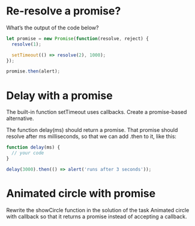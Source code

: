 # Re-resolve a promise?

What’s the output of the code below?

```javascript
let promise = new Promise(function(resolve, reject) {
  resolve(1);

  setTimeout(() => resolve(2), 1000);
});

promise.then(alert);
```

# Delay with a promise

The built-in function setTimeout uses callbacks. Create a promise-based alternative.

The function delay(ms) should return a promise. That promise should resolve after ms milliseconds, so that we can add .then to it, like this:

```javascript
function delay(ms) {
  // your code
}

delay(3000).then(() => alert('runs after 3 seconds'));
```

# Animated circle with promise

Rewrite the showCircle function in the solution of the task Animated circle with callback so that it returns a promise instead of accepting a callback.
